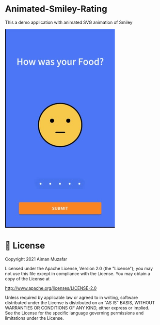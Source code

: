 # Animated-Smiley-Rating
This a demo application with animated SVG animation of Smiley

![Image](demo.gif)


# 📃 License

Copyright 2021 Aiman Muzafar

Licensed under the Apache License, Version 2.0 (the "License");
you may not use this file except in compliance with the License.
You may obtain a copy of the License at

http://www.apache.org/licenses/LICENSE-2.0

Unless required by applicable law or agreed to in writing, software
distributed under the License is distributed on an "AS IS" BASIS,
WITHOUT WARRANTIES OR CONDITIONS OF ANY KIND, either express or implied.
See the License for the specific language governing permissions and
limitations under the License.
